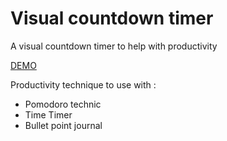 # Visual countdown timer
A visual countdown timer to help with productivity

[DEMO](https://smartrday.com/tools/timer.html)

Productivity technique to use with :
- Pomodoro technic
- Time Timer
- Bullet point journal
